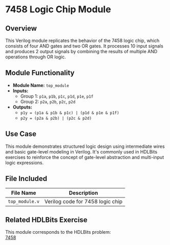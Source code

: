 # 7458 Logic Chip Module

## Overview
This Verilog module replicates the behavior of the 7458 logic chip, which consists of four AND gates and two OR gates. It processes 10 input signals and produces 2 output signals by combining the results of multiple AND operations through OR logic.

## Module Functionality
- **Module Name:** `top_module`
- **Inputs:**  
  - Group 1: `p1a`, `p1b`, `p1c`, `p1d`, `p1e`, `p1f`  
  - Group 2: `p2a`, `p2b`, `p2c`, `p2d`
- **Outputs:**  
  - `p1y = (p1a & p1b & p1c) | (p1d & p1e & p1f)`  
  - `p2y = (p2a & p2b) | (p2c & p2d)`

## Use Case
This module demonstrates structured logic design using intermediate wires and basic gate-level modeling in Verilog. It's commonly used in HDLBits exercises to reinforce the concept of gate-level abstraction and multi-input logic expressions.

## File Included

| File Name       | Description                          |
|------------------|--------------------------------------|
| `top_module.v`   | Verilog code for 7458 logic chip     |

## Related HDLBits Exercise
This module corresponds to the HDLBits problem:  
[7458](https://hdlbits.01xz.net/wiki/7458)
